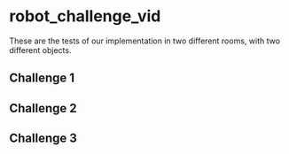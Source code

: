 # robot_challenge_vid

These are the tests of our implementation in two different rooms, with two different objects.

## Challenge 1

## Challenge 2

## Challenge 3 
